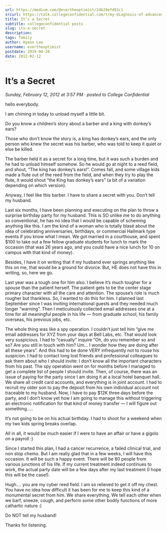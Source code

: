 ```yaml
---
url: https://medium.com/@evertheoptimist/24b29efd91c1
srcurl: https://talk.collegeconfidential.com/t/my-diagnosis-of-advanced-cancer-how-to-help-my-kids/1013554/1243
title: It’s a Secret
subtitle: collegeconfidential posts
slug: its-a-secret
description: 
tags: family
author: Hyeon Lee
username: evertheoptimist
postdate: 2019-04-28
date: 2012-02-12
---
```


# It’s a Secret

*Sunday, February 12, 2012 at 3:57 PM*
&middot;
*posted to College Confidential*

hello everybody.

I am chiming in today to unload myself a little bit.

Do you know a children’s story about a barber and a king with donkey’s ears?

Those who don’t know the story is, a king has donkey’s ears, and the only person who knew the secret was his barber, who was told to keep it quiet or else be killed.

The barber held it as a secret for a long time, but it was such a burden and he had to unload himself somehow. So he would go at night to a reed field, and shout, “The king has donkey’s ears!”. Comes fall, and some village kids made a flute out of the reed from the field, and when they try to play the flute, it would shout “the King has donkey’s ears” (a bit of a variation depending on which version).

Anyway, I feel like this barber. I have to share a secret with you. Don’t tell my husband.

Last six months, I have been planning and executing on the plan to throw a surprise birthday party for my husband. This is SO unlike me to do anything so conventional, he has no idea that I would be capable of scheming anything like this. I am the kind of a woman who is totally blasé about the idea of celebrating anniversaries, birthdays, or commercial Hallmark type events if you know what I mean. We got married in a courthouse, and spent $100 to take out a few fellow graduate students for lunch to mark the occasion (that was 26 years ago, and you could have a nice lunch for 10 on campus with that kind of money).

Besides, I have it on writing that if my husband ever springs anything like this on me, that would be a ground for divorce. But, HE does not have this in writing, so, here we go.

Last year was a tough one for him also. I believe it’s much tougher for a spouse than the patient herself. The patient gets to be the center stage primary character with all the care and attention. The spouse’s role is much rougher but thankless. So, I wanted to do this for him. I planned last September since I was inviting international guests and they needed much longer “warning”. Then I meticulously collected email addresses one at a time for all meaningful people in his life — from graduate school, his family overseas, his previous jobs, etc.

The whole thing was like a spy operation. I couldn’t just tell him “give me email addresses for XYZ from your days at Bell Labs, etc. That would look very suspicious. I had to “casually” inquire “Oh, do you remember so and so? Are you still in touch with him? Um… I wonder how they are doing after all these years”. And this had to be done VERY infrequently not to rouse his suspicion. I had to contact long lost friends and professional colleagues to ask them about who I should invite: I don’t know all the important characters from his past. The spy operation went on for months before I managed to get a complete list of people I should invite. Then, of course, there was an issue of paying for the party since I am doing it at a local hotel banquet hall. We share all credit card accounts, and everything is in joint account. I had to recruit my older son to pay the deposit from his own individual account not traceable to my husband. Now, I have to pay $12K three days before the party, and I don’t know yet how I am going to manage this without triggering an electronic notification for that kind of money transfer — I will figure out something.....

It’s not going to be on his actual birthday. I had to shoot for a weekend when my two kids spring breaks overlap.

All in all, it would be much easier if I were to have an affair or have a gigolo on a payroll :)

Since I started this plan, I had a cancer recurrence, a failed clinical trial, and non stop chemo. But I am really glad that in a few weeks, I will have this occasion. It will be such a happy event. There will be 80 people from various junctions of his life. If my current treatment indeed continues to work, the actual party date will be a few days after my last treatment (I hope this will be the case!).

Hugh.... you are my cyber reed field. I am so relieved to get it off my chest. You have no idea how difficult it has been for me to keep this kind of a monumental secret from him. We share everything. We tell each other when we barf, sneeze, cough, and perform some other bodily functions of more cathartic nature :)

Do NOT tell my husband!

Thanks for listening.

